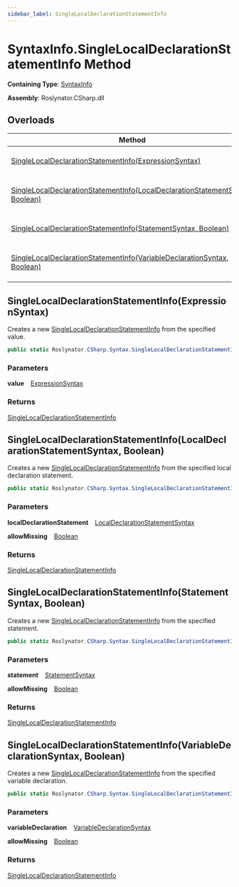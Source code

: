 ```yaml
---
sidebar_label: SingleLocalDeclarationStatementInfo
---
```


# SyntaxInfo\.SingleLocalDeclarationStatementInfo Method

**Containing Type**: [SyntaxInfo](../index.md)

**Assembly**: Roslynator\.CSharp\.dll

## Overloads

| Method | Summary |
| ------ | ------- |
| [SingleLocalDeclarationStatementInfo(ExpressionSyntax)](#2527570496) | Creates a new [SingleLocalDeclarationStatementInfo](../../Syntax/SingleLocalDeclarationStatementInfo/index.md) from the specified value\. |
| [SingleLocalDeclarationStatementInfo(LocalDeclarationStatementSyntax, Boolean)](#1835899654) | Creates a new [SingleLocalDeclarationStatementInfo](../../Syntax/SingleLocalDeclarationStatementInfo/index.md) from the specified local declaration statement\. |
| [SingleLocalDeclarationStatementInfo(StatementSyntax, Boolean)](#3792466676) | Creates a new [SingleLocalDeclarationStatementInfo](../../Syntax/SingleLocalDeclarationStatementInfo/index.md) from the specified statement\. |
| [SingleLocalDeclarationStatementInfo(VariableDeclarationSyntax, Boolean)](#2234878655) | Creates a new [SingleLocalDeclarationStatementInfo](../../Syntax/SingleLocalDeclarationStatementInfo/index.md) from the specified variable declaration\. |

<a id="2527570496"></a>

## SingleLocalDeclarationStatementInfo\(ExpressionSyntax\) 

  
Creates a new [SingleLocalDeclarationStatementInfo](../../Syntax/SingleLocalDeclarationStatementInfo/index.md) from the specified value\.

```csharp
public static Roslynator.CSharp.Syntax.SingleLocalDeclarationStatementInfo SingleLocalDeclarationStatementInfo(Microsoft.CodeAnalysis.CSharp.Syntax.ExpressionSyntax value)
```

### Parameters

**value** &ensp; [ExpressionSyntax](https://docs.microsoft.com/en-us/dotnet/api/microsoft.codeanalysis.csharp.syntax.expressionsyntax)

### Returns

[SingleLocalDeclarationStatementInfo](../../Syntax/SingleLocalDeclarationStatementInfo/index.md)

<a id="1835899654"></a>

## SingleLocalDeclarationStatementInfo\(LocalDeclarationStatementSyntax, Boolean\) 

  
Creates a new [SingleLocalDeclarationStatementInfo](../../Syntax/SingleLocalDeclarationStatementInfo/index.md) from the specified local declaration statement\.

```csharp
public static Roslynator.CSharp.Syntax.SingleLocalDeclarationStatementInfo SingleLocalDeclarationStatementInfo(Microsoft.CodeAnalysis.CSharp.Syntax.LocalDeclarationStatementSyntax localDeclarationStatement, bool allowMissing = false)
```

### Parameters

**localDeclarationStatement** &ensp; [LocalDeclarationStatementSyntax](https://docs.microsoft.com/en-us/dotnet/api/microsoft.codeanalysis.csharp.syntax.localdeclarationstatementsyntax)

**allowMissing** &ensp; [Boolean](https://docs.microsoft.com/en-us/dotnet/api/system.boolean)

### Returns

[SingleLocalDeclarationStatementInfo](../../Syntax/SingleLocalDeclarationStatementInfo/index.md)

<a id="3792466676"></a>

## SingleLocalDeclarationStatementInfo\(StatementSyntax, Boolean\) 

  
Creates a new [SingleLocalDeclarationStatementInfo](../../Syntax/SingleLocalDeclarationStatementInfo/index.md) from the specified statement\.

```csharp
public static Roslynator.CSharp.Syntax.SingleLocalDeclarationStatementInfo SingleLocalDeclarationStatementInfo(Microsoft.CodeAnalysis.CSharp.Syntax.StatementSyntax statement, bool allowMissing = false)
```

### Parameters

**statement** &ensp; [StatementSyntax](https://docs.microsoft.com/en-us/dotnet/api/microsoft.codeanalysis.csharp.syntax.statementsyntax)

**allowMissing** &ensp; [Boolean](https://docs.microsoft.com/en-us/dotnet/api/system.boolean)

### Returns

[SingleLocalDeclarationStatementInfo](../../Syntax/SingleLocalDeclarationStatementInfo/index.md)

<a id="2234878655"></a>

## SingleLocalDeclarationStatementInfo\(VariableDeclarationSyntax, Boolean\) 

  
Creates a new [SingleLocalDeclarationStatementInfo](../../Syntax/SingleLocalDeclarationStatementInfo/index.md) from the specified variable declaration\.

```csharp
public static Roslynator.CSharp.Syntax.SingleLocalDeclarationStatementInfo SingleLocalDeclarationStatementInfo(Microsoft.CodeAnalysis.CSharp.Syntax.VariableDeclarationSyntax variableDeclaration, bool allowMissing = false)
```

### Parameters

**variableDeclaration** &ensp; [VariableDeclarationSyntax](https://docs.microsoft.com/en-us/dotnet/api/microsoft.codeanalysis.csharp.syntax.variabledeclarationsyntax)

**allowMissing** &ensp; [Boolean](https://docs.microsoft.com/en-us/dotnet/api/system.boolean)

### Returns

[SingleLocalDeclarationStatementInfo](../../Syntax/SingleLocalDeclarationStatementInfo/index.md)

